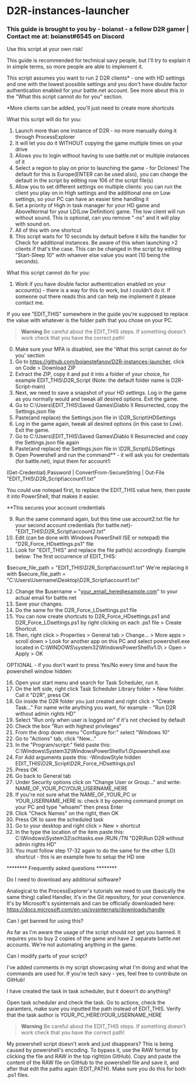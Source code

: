 # D2R-instances-launcher

### This guide is brought to you by - boianst - a fellow D2R gamer | Contact me at: boianst#6545 on Discord  ###

Use this script at your own risk!

This guide is recommended for technical savy people, but I'll try to explain it in simple terms, so more people are able to implement it. 

This script assumes you want to run 2 D2R clients* - one with HD settings and one with the lowest possible settings and you don't have double factor authentication enabled for your battle.net account. See more about this in the "What this script cannot do for you" section.

*More clients can be added, you'll just need to create more shortcuts


What this script will do for you:
1. Launch more than one instance of D2R - no more manually doing it through ProcessExplorer
2. It will let you do it WITHOUT copying the game multiple times on your drive
3. Allows you to login without having to use battle.net or multiple instances of it
4. Select a region to play on prior to launching the game - for Dclones! The default for this is Europe(ENTER can be used also), you can change the default in the script by editing row 106 of the script file(s)
5. Allow you to set different settings on multiple clients: you can run the client you play on in High settings and the additional one on Low settings, so your PC can have an easier time handling it 
6. Set a priority of High in task manager for your HD game and AboveNormal for your LD(Low Definition) game. The low client will run without sound. This is optional, can you remove "-ns" and it will play with sound on.  
7. All of this with one shortcut
8. This script waits for 10 seconds by default before it kills the handler for Check for additional instances. Be aware of this when launching >2 clients if that's the case. This can be changed in the script by editing "Start-Sleep 10" with whaever else value you want (10 being the seconds). 

What this script cannot do for you:
1. Work if you have double factor authentication enabled on your account(s) - there is a way for this to work, but I couldn't do it. If someone out there reads this and can help me implement it please contact me. 

If you see "EDIT_THIS" somewhere in the guide you're supposed to replace the value with whatever is the folder path that you chose on your PC.

> __Warning__ Be careful about the EDIT_THIS steps. If something doesn't work check that you have the correct path!  

0. Make sure your MFA is disabled, see the 'What this script cannot do for you' section
1. Go to https://github.com/boianstefanov/D2R-instances-launcher, click on Code > Download ZIP
2. Extract the ZIP, copy it and put it into a folder of your choice, for example EDIT_THIS\D2R_Script (Note: the default folder name is D2R-Script-main)
3. Next, we need to save a snapshot of your HD settings. Log in the game as you normally would and tweak all desired options. Exit the game. 
4. Go to C:\Users\EDIT_THIS\Saved Games\Diablo II Resurrected, copy the Settings.json file 
5. Paste(and replace) the Settings.json file in \D2R_Script\HDSettings
6. Log in the game again, tweak all desired options (in this case to Low). Exit the game.
7. Go to C:\Users\EDIT_THIS\Saved Games\Diablo II Resurrected and copy the Settings.json file again
8. Paste(and replace) the Settings.json file in \D2R_Script\LDSettings
9. Open Powershell and run the command** - it will ask you for credentials (for battle.net), input them for account1:

(Get-Credential).Password | ConvertFrom-SecureString | Out-File "EDIT_THIS\D2R_Script\account1.txt"

You could use notepad first, to replace the EDIT_THIS value here, then paste it into PowerShell, that makes it easier. 

**This secures your account credentials 

9. Run the same command again, but this time use  account2.txt file for your second account credentials (for battle.net)- "EDIT_THIS\D2R_Script\account2.txt" 
10. Edit (can be done with Windows PowerShell ISE or notepad) the "D2R_Force_HDsettings.ps1" file 
11. Look for "EDIT_THIS" and replace the file path(s) accordingly. Example below:
The first occurrence of EDIT_THIS:

$secure_file_path = "EDIT_THIS\D2R_Script\account1.txt" 
We're replacing it with 
$secure_file_path = "C:\Users\Username\Desktop\D2R_Script\account1.txt"

12. Change the $username = "your_email_here@example.com" to your actual email for battle.net
13. Save your changes.
14. Do the same for the D2R_Force_LDsettings.ps1 file 
15. You can now create shortcuts to D2R_Force_HDsettings.ps1 and D2R_Force_LDsettings.ps1 by right clicking on each .ps1 file > Create Shortcut. 
16. Then, right click > Properties > General tab > Change... > More apps > scroll down > Look for another app on this PC and select powershell.exe located in C:\WINDOWS\system32\WindowsPowerShell\v1.0\ > Open > Apply > OK 

OPTIONAL - if you don't want to press Yes/No every time and have the powershell window hidden:

16. Open your start menu and search for Task Scheduler, run it.
17. On the left side, right click Task Scheduler Library folder > New folder. Call it "D2R", press OK
18. Go inside the D2R folder you just created and right click > "Create Task..." For name write anything you want, for example - "Run D2R without admin rights HD"
19. Select "Run only when user is logged on" if it's not checked by default
20. Check the box "Run with highest privileges"
21. From the drop down menu "Configure for:" select "Windows 10"
22. Go to "Actions" tab, click "New..."
23. In the "Program/script:" field paste this: C:\Windows\System32\WindowsPowerShell\v1.0\powershell.exe
24. For Add arguments paste this: -WindowStyle hidden EDIT_THIS\D2R_Script\D2R_Force_HDsettings.ps1
25. Press OK
26. Go back to General tab
27. Under Security options click on "Change User or Group..." and write: NAME_OF_YOUR_PC\YOUR_USERNAME_HERE
28. If you're not sure what the NAME_OF_YOUR_PC or YOUR_USERNAME_HERE is: check it by opening command prompt on your PC and type "whoami" then press Enter
29. Click "Check Names" on the right, then OK
30. Press OK to save the scheduled task 
31. Go to your desktop and right click > New > shortcut 
32. In the type the location of the item paste this: C:\Windows\System32\schtasks.exe /RUN /TN "D2R\Run D2R without admin rights HD"
33. You must follow step 17-32 again to do the same for the other (LD) shortcut - this is an example how to setup the HD one

******** Frequently asked questions ********

Do I need to download any additional software?

Analogical to the ProcessExplorer's tutorials we need to use (basically the same thing) called Handler, it's in the Git repository, for your convenience. It's by Microsoft's sysinternals and can be officially downloaded here: https://docs.microsoft.com/en-us/sysinternals/downloads/handle

Can I get banned for using this?

As far as I'm aware the usage of the script should not get you banned. It requires you to buy 2 copies of the game and have 2 separate battle.net accounts. We're not automating anything in the game.

Can I modify parts of your script?

I've added comments in my script showcasing what I'm doing and what the commands are used for. If you're tech savy - yes, feel free to contribute on GitHub!

I have created the task in task scheduler, but it doesn't do anything?

Open task scheduler and check the task. Go to actions, check the paramters, make sure you inputted the path instead of EDIT_THIS. Verify that the task author is YOUR_PC_HERE\YOUR_USERNAME_HERE
> __Warning__ Be careful about the EDIT_THIS steps. If something doesn't work check that you have the correct path! 

My powershell script doesn't work and just disappears?
This is being caused by powershell's encoding. To bypass it, use the RAW format by clicking the file and RAW in the top right(on GitHub). Copy and paste the content of the RAW file on GitHub to the powershell file and save it, and after that edit the paths again (EDIT_PATH). Make sure you do this for both .ps1 files. 
